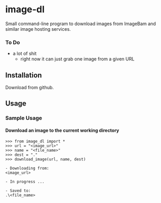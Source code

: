 # image-dl
Small command-line program to download images from ImageBam and similar image hosting services.


### To Do
- a lot of shit
    - right now it can just grab one image from a given URL


## Installation
Download from github.


## Usage
### Sample Usage
#### Download an image to the current working directory

    >>> from image_dl import *
    >>> url = "<image_url>"
    >>> name = "<file_name>"
    >>> dest = "."
    >>> download_image(url, name, dest)
    
    - Downloading from:
    <image_url>
    
    - In progress ...
    
    - Saved to:
    .\<file_name>
    
